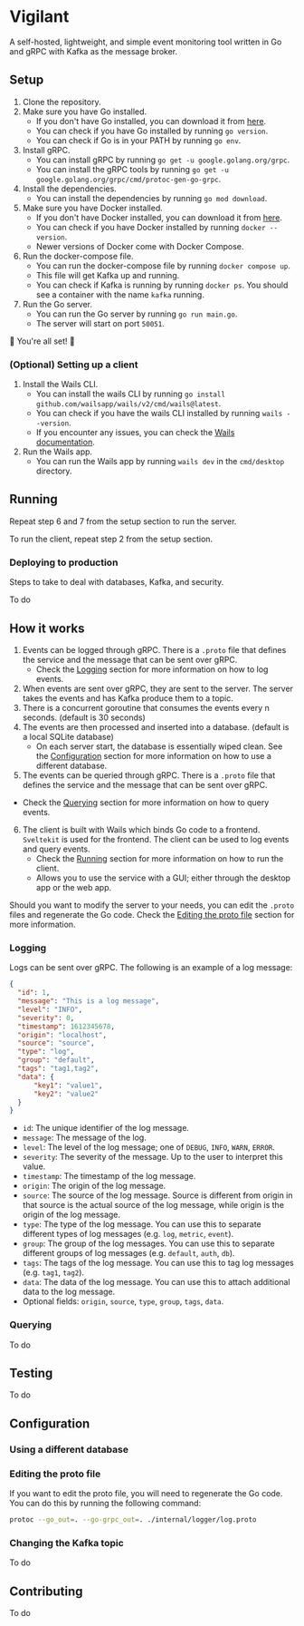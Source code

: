 # Vigilant

A self-hosted, lightweight, and simple event monitoring tool written in Go and gRPC with Kafka as the message broker.


## Setup

1. Clone the repository.
2. Make sure you have Go installed.
    - If you don't have Go installed, you can download it from [here](https://golang.org/dl/).
    - You can check if you have Go installed by running `go version`.
    - You can check if Go is in your PATH by running `go env`.
3. Install gRPC.
    - You can install gRPC by running `go get -u google.golang.org/grpc`.
    - You can install the gRPC tools by running `go get -u google.golang.org/grpc/cmd/protoc-gen-go-grpc`.
4. Install the dependencies.
    - You can install the dependencies by running `go mod download`.
5. Make sure you have Docker installed.
    - If you don't have Docker installed, you can download it from [here](https://docs.docker.com/get-docker/).
    - You can check if you have Docker installed by running `docker --version`.
    - Newer versions of Docker come with Docker Compose.
6. Run the docker-compose file.
    - You can run the docker-compose file by running `docker compose up`.
    - This file will get Kafka up and running.
    - You can check if Kafka is running by running `docker ps`. You should see a container with the name `kafka` running.
7. Run the Go server.
    - You can run the Go server by running `go run main.go`.
    - The server will start on port `50051`.


🎉 You're all set! 🎉


### (Optional) Setting up a client

1. Install the Wails CLI.
    - You can install the wails CLI by running `go install github.com/wailsapp/wails/v2/cmd/wails@latest`.
    - You can check if you have the wails CLI installed by running `wails --version`.
    - If you encounter any issues, you can check the [Wails documentation](https://wails.io/docs/gettingstarted/installation).
2. Run the Wails app.
    - You can run the Wails app by running `wails dev` in the `cmd/desktop` directory.



## Running

Repeat step 6 and 7 from the setup section to run the server.

To run the client, repeat step 2 from the setup section.

### Deploying to production

Steps to take to deal with databases, Kafka, and security.

To do


## How it works

1. Events can be logged through gRPC. There is a `.proto` file that defines the service and the message that can be sent over gRPC.
   - Check the [Logging](#logging) section for more information on how to log events.
2. When events are sent over gRPC, they are sent to the server. The server takes the events and has Kafka produce them to a topic.
3. There is a concurrent goroutine that consumes the events every n seconds. (default is 30 seconds)
4. The events are then processed and inserted into a database. (default is a local SQLite database)
   - On each server start, the database is essentially wiped clean. See the [Configuration](#configuration) section for more information on how to use a different database.
5. The events can be queried through gRPC. There is a `.proto` file that defines the service and the message that can be sent over gRPC.
  - Check the [Querying](#querying) section for more information on how to query events.
6. The client is built with Wails which binds Go code to a frontend. `Sveltekit` is used for the frontend. The client can be used to log events and query events.
   - Check the [Running](#running) section for more information on how to run the client.
   - Allows you to use the service with a GUI; either through the desktop app or the web app.

Should you want to modify the server to your needs, you can edit the `.proto` files and regenerate the Go code. Check the [Editing the proto file](#editing-the-proto-file) section for more information.


### Logging

Logs can be sent over gRPC. The following is an example of a log message:

```json
{
  "id": 1,
  "message": "This is a log message",
  "level": "INFO",
  "severity": 0,
  "timestamp": 1612345678,
  "origin": "localhost",
  "source": "source",
  "type": "log",
  "group": "default",
  "tags": "tag1,tag2",
  "data": {
      "key1": "value1",
      "key2": "value2"
  }
}
```


- `id`: The unique identifier of the log message.
- `message`: The message of the log.
- `level`: The level of the log message; one of `DEBUG`, `INFO`, `WARN`, `ERROR`.
- `severity`: The severity of the message. Up to the user to interpret this value.
- `timestamp`: The timestamp of the log message.
- `origin`: The origin of the log message.
- `source`: The source of the log message. Source is different from origin in that source is the actual source of the log message, while origin is the origin of the log message.
- `type`: The type of the log message. You can use this to separate different types of log messages (e.g. `log`, `metric`, `event`).
- `group`: The group of the log messages. You can use this to separate different groups of log messages (e.g. `default`, `auth`, `db`).
- `tags`: The tags of the log message. You can use this to tag log messages (e.g. `tag1`, `tag2`).
- `data`: The data of the log message. You can use this to attach additional data to the log message.
- Optional fields: `origin`, `source`, `type`, `group`, `tags`, `data`.



### Querying

To do



## Testing

To do


## Configuration

### Using a different database

### Editing the proto file

If you want to edit the proto file, you will need to regenerate the Go code.
You can do this by running the following command:

```bash
protoc --go_out=. --go-grpc_out=. ./internal/logger/log.proto
```

### Changing the Kafka topic

To do


## Contributing

To do
